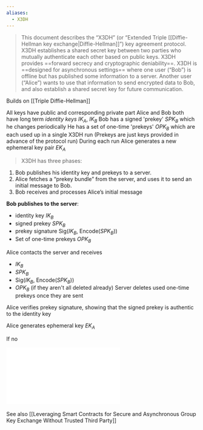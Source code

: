 ```yaml
---
aliases:
  - X3DH
---
```

> This document describes the “X3DH” (or “Extended Triple [[Diffie-Hellman key exchange|Diffie-Hellman]]”) key agreement protocol. X3DH establishes a shared secret key between two parties who mutually authenticate each other based on public keys. X3DH provides ==forward secrecy and cryptographic deniability==. X3DH is ==designed for asynchronous settings== where one user (“Bob”) is offline but has published some information to a server. Another user (“Alice”) wants to use that information to send encrypted data to Bob, and also establish a shared secret key for future communication.

Builds on [[Triple Diffie-Hellman]]

All keys have public and corresponding private part
Alice and Bob both have long term *identity keys* $IK_A$, $IK_B$ 
Bob has a signed 'prekey' $SPK_B$ which he changes periodically
He has a set of one-time 'prekeys' $OPK_B$ which are each used up in a single X3DH run
(Prekeys are just keys provided in advance of the protocol run)
During each run Alice generates a new ephemeral key pair $EK_A$ 

> X3DH has three phases: 
1. Bob publishes his identity key and prekeys to a server. 
2. Alice fetches a “prekey bundle” from the server, and uses it to send an initial message to Bob. 
3. Bob receives and processes Alice’s initial message

**Bob publishes to the server**:
- identity key $IK_B$
- signed prekey $SPK_B$
- prekey signature Sig($IK_B$, Encode($SPK_B$))
- Set of one-time prekeys $OPK_B$

Alice contacts the server and receives
- $IK_B$
- $SPK_B$
- Sig($IK_B$, Encode($SPK_B$))
- $OPK_B$ (if they aren't all deleted already)
Server deletes used one-time prekeys once they are sent

Alice verifies prekey signature, showing that the signed prekey is authentic to the identity key

Alice generates ephemeral key $EK_A$

If no 


![](../public/f48c68c359ae9fd431519ea5564f45f0.pdf)

See also [[Leveraging Smart Contracts for Secure and Asynchronous Group Key Exchange Without Trusted Third Party]]

